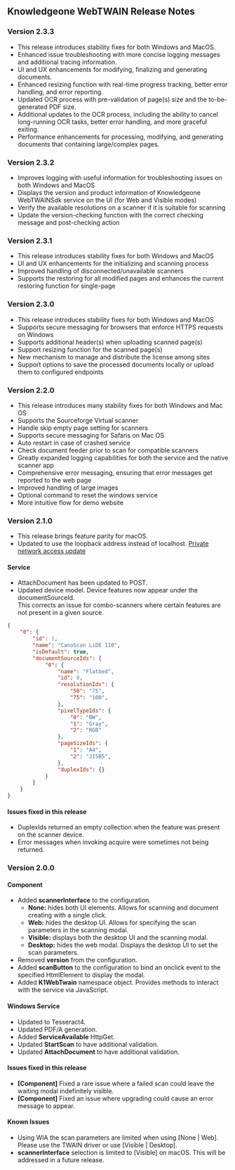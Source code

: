 ## Knowledgeone WebTWAIN Release Notes

### Version 2.3.3
- This release introduces stability fixes for both Windows and MacOS.
- Enhanced issue troubleshooting with more concise logging messages and additional tracing information.
- UI and UX enhancements for modifying, finalizing and generating documents.
- Enhanced resizing function with real-time progress tracking, better error handling, and error reporting.
- Updated OCR process with pre-validation of page(s) size and the to-be-generated PDF size.
- Additional updates to the OCR process, including the ability to cancel long-running OCR tasks, better error handling, and more graceful exiting.
- Performance enhancements for processing, modifying, and generating documents that containing large/complex pages.

### Version 2.3.2
- Improves logging with useful information for troubleshooting issues on both Windows and MacOS
- Displays the version and product information of Knowledgeone WebTWAINSdk service on the UI (for Web and Visible modes)
- Verify the available resolutions on a scanner if it is suitable for scanning 
- Update the version-checking function with the correct checking message and post-checking action

### Version 2.3.1
- This release introduces stability fixes for both Windows and MacOS
- UI and UX enhancements for the initializing and scanning process
- Improved handling of disconnected/unavailable scanners
- Supports the restoring for all modified pages and enhances the current restoring function for single-page

### Version 2.3.0
- This release introduces stability fixes for both Windows and MacOS
- Supports secure messaging for browsers that enforce HTTPS requests on Windows
- Supports additional header(s) when uploading scanned page(s)
- Support resizing function for the scanned page(s)
- New mechanism to manage and distribute the license among sites
- Support options to save the processed documents locally or upload them to configured endpoints

### Version 2.2.0
- This release introduces many stability fixes for both Windows and Mac OS
- Supports the Sourceforge Virtual scanner
- Handle skip empty page setting for scanners
- Supports secure messaging for Safaris on Mac OS
- Auto restart in case of crashed service
- Check document feeder prior to scan for compatible scanners
- Greatly expanded logging capabilities for both the service and the native scanner app
- Comprehensive error messaging, ensuring that error messages get reported to the web page
- Improved handling of large images 
- Optional command to reset the windows service 
- More intuitive flow for demo website

### Version 2.1.0
- This release brings feature parity for macOS. 
- Updated to use the loopback address instead of localhost. [Private network access update](https://developer.chrome.com/blog/private-network-access-update/)

#### Service
- AttachDocument has been updated to POST.
- Updated device model. Device features now appear under the documentSourceId.  
This corrects an issue for combo-scanners where certain features are not present in a given source.

``` json
{
	"0": {
		"id": 1,
		"name": "CanoScan LiDE 110",
		"isDefault": true,
		"documentSourceIds": {
			"0": {
				"name": "Flatbed",
				"id": 0,
				"resolutionIds": {
					"50": "75",
					"75": "100",
				},
				"pixelTypeIds": {
					"0": "BW",
					"1": "Gray",
					"2": "RGB"
				},
				"pageSizeIds": {
					"1": "A4",
					"2": "JISB5",
				},
				"duplexIds": {}
			}
		}
	}
}
```

#### Issues fixed in this release
- DuplexIds returned an empty collection when the feature was present on the scanner device.
- Error messages when invoking acquire were sometimes not being returned.

### Version 2.0.0

#### Component
- Added **scannerInterface** to the configuration.
  - **None:** hides both UI elements. Allows for scanning and document creating with a single click.
  - **Web:** hides the desktop UI. Allows for specifying the scan parameters in the scanning modal.
  - **Visible:** displays both the desktop UI and the scanning modal.
  - **Desktop:** hides the web modal. Displays the desktop UI to set the scan parameters.
- Removed **version** from the configuration.
- Added **scanButton** to the configuration to bind an onclick event to the specified HtmlElement to display the modal.
- Added **K1WebTwain** namespace object. Provides methods to interact with the service via JavaScript.

#### Windows Service
- Updated to Tesseract4.
- Updated PDF/A generation.
- Added **ServiceAvailable** HttpGet.
- Updated **StartScan** to have additional validation.
- Updated **AttachDocument** to have additional validation.

#### Issues fixed in this release
- **\[Component]** Fixed a rare issue where a failed scan could leave the waiting modal indefinitely visible.
- **\[Component]** Fixed an issue where upgrading could cause an error message to appear.

#### Known Issues
- Using WIA the scan parameters are limited when using [None | Web]. Please use the TWAIN driver or use [Visible | Desktop].
- **scannerInterface** selection is limited to [Visible] on macOS. This will be addressed in a future release.
